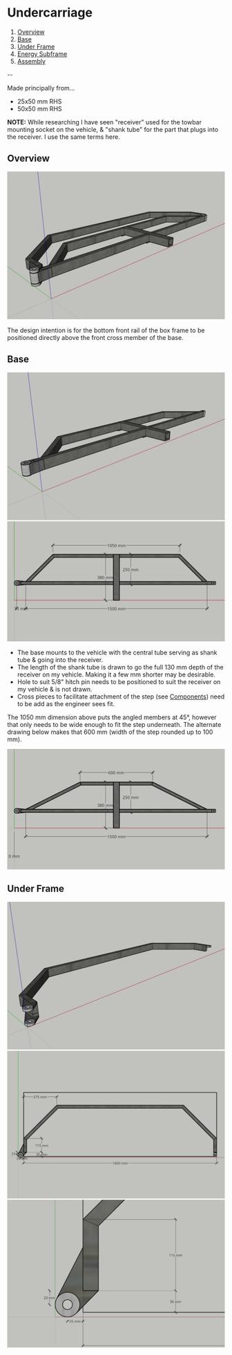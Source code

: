 # Undercarriage

1. [Overview](#01)
2. [Base](#02)
3. [Under Frame](#03)
4. [Energy Subframe](#04)
5. [Assembly](#05)

--

Made principally from…

* 25x50 mm RHS
* 50x50 mm RHS

**NOTE:** While researching I have seen "receiver" used for the towbar mounting socket on the vehicle, & "shank tube" for the part that plugs into the receiver. I use the same terms here.

## <a id="01"></a> Overview

[![01 Under Frame & Base](Undercarriage/01-Under-Frame-Base.png)](Undercarriage/01-Under-Frame-Base.pdf "01 Under Frame & Base")

The design intention is for the bottom front rail of the box frame to be positioned directly above the front cross member of the base. 

## <a id="02"></a> Base

[![02 Base](Undercarriage/02-Base.png)](Undercarriage/02-Base.pdf "02 Base")
[![03 Base Dimensioned](Undercarriage/03-Base-Dimensioned.png)](Undercarriage/03-Base-Dimensioned.pdf "03 Base Dimensioned")

* The base mounts to the vehicle with the central tube serving as shank tube & going into the receiver.
* The length of the shank tube is drawn to go the full 130 mm depth of the receiver on my vehicle. Making it a few mm shorter may be desirable.
* Hole to suit 5/8" hitch pin needs to be positioned to suit the receiver on my vehicle & is not drawn.
* Cross pieces to facilitate attachment of the step (see [Components](Components.md)) need to be add as the engineer sees fit.

The 1050 mm dimension above puts the angled members at 45°, however that only needs to be wide enough to fit the step underneath. The alternate drawing below makes that 600 mm (width of the step rounded up to 100 mm).

[![03a Base Dimensioned Alternate](Undercarriage/03a-Base-Dimensioned-Alternate.png)](Undercarriage/03a-Base-Dimensioned-Alternate.pdf "03a Base Dimensioned Alternate")

## <a id="03"></a> Under Frame

[![04 Under Frame](Undercarriage/04-Under-Frame.png)](Undercarriage/04-Under-Frame.pdf "04 Under Frame")
[![05 Under Frame Dimensioned](Undercarriage/05-Under-Frame-Dimensioned.png)](Undercarriage/05-Under-Frame-Dimensioned.pdf "05 Under Frame Dimensioned")
[![06 Under Frame Detail](Undercarriage/06-Under-Frame-Detail.png)](Undercarriage/06-Under-Frame-Detail.pdf "06 Under Frame Detail")

<!--
## Pivot

[![07 Base Pivot](Undercarriage/07-Base-Pivot.png)](Undercarriage/07-Base-Pivot.pdf "07 Base Pivot")
[![08 Pivot Top](Undercarriage/08-Pivot-Top.png)](Undercarriage/08-Pivot-Top.pdf "08 Pivot Top")
[![09 Pivot Bottom](Undercarriage/09-Pivot-Bottom.png)](Undercarriage/09-Pivot-Bottom.pdf "09 Pivot Bottom")
[![10 Pivot Spacer](Undercarriage/10-Pivot-Spacer.png)](Undercarriage/10-Pivot-Spacer.pdf "10 Pivot Spacer")
-->
